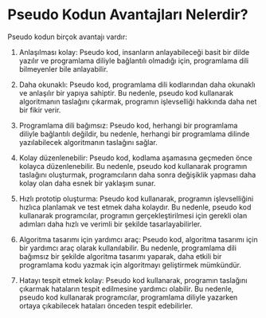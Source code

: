 # Pseudo Kodun Avantajları Nelerdir?

Pseudo kodun birçok avantajı vardır:

1.  Anlaşılması kolay: Pseudo kod, insanların anlayabileceği basit bir dilde yazılır ve programlama diliyle bağlantılı olmadığı için, programlama dili bilmeyenler bile anlayabilir.
    
2.  Daha okunaklı: Pseudo kod, programlama dili kodlarından daha okunaklı ve anlaşılır bir yapıya sahiptir. Bu nedenle, pseudo kod kullanarak algoritmanın taslağını çıkarmak, programın işlevselliği hakkında daha net bir fikir verir.
    
3.  Programlama dili bağımsız: Pseudo kod, herhangi bir programlama diliyle bağlantılı değildir, bu nedenle, herhangi bir programlama dilinde yazılabilecek algoritmanın taslağını sağlar.
    
4.  Kolay düzenlenebilir: Pseudo kod, kodlama aşamasına geçmeden önce kolayca düzenlenebilir. Bu nedenle, pseudo kod kullanarak programın taslağını oluşturmak, programcıların daha sonra değişiklik yapması daha kolay olan daha esnek bir yaklaşım sunar.
    
5.  Hızlı prototip oluşturma: Pseudo kod kullanarak, programın işlevselliğini hızlıca planlamak ve test etmek daha kolaydır. Bu nedenle, pseudo kod kullanarak programcılar, programın gerçekleştirilmesi için gerekli olan adımları daha hızlı ve verimli bir şekilde tasarlayabilirler.
    
6.  Algoritma tasarımı için yardımcı araç: Pseudo kod, algoritma tasarımı için bir yardımcı araç olarak kullanılabilir. Bu nedenle, programlama dili bağımsız bir şekilde algoritma tasarımı yaparak, daha etkili bir programlama kodu yazmak için algoritmayı geliştirmek mümkündür.
    
7.  Hatayı tespit etmek kolay: Pseudo kod kullanarak, programın taslağını çıkarmak hataların tespit edilmesine yardımcı olabilir. Bu nedenle, pseudo kod kullanarak programcılar, programlama diliyle yazarken ortaya çıkabilecek hataları önceden tespit edebilirler.

